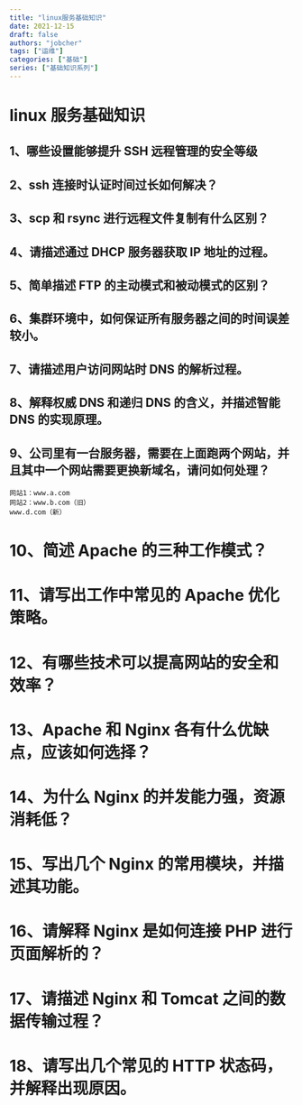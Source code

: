 ```yaml
---
title: "linux服务基础知识"
date: 2021-12-15
draft: false
authors: "jobcher"
tags: ["运维"]
categories: ["基础"]
series: ["基础知识系列"]
---
```


# linux 服务基础知识

## 1、哪些设置能够提升 SSH 远程管理的安全等级

## 2、ssh 连接时认证时间过长如何解决？

## 3、scp 和 rsync 进行远程文件复制有什么区别？

## 4、请描述通过 DHCP 服务器获取 IP 地址的过程。

## 5、简单描述 FTP 的主动模式和被动模式的区别？

## 6、集群环境中，如何保证所有服务器之间的时间误差较小。

## 7、请描述用户访问网站时 DNS 的解析过程。

## 8、解释权威 DNS 和递归 DNS 的含义，并描述智能 DNS 的实现原理。

## 9、公司里有一台服务器，需要在上面跑两个网站，并且其中一个网站需要更换新域名，请问如何处理？

    网站1：www.a.com
    网站2：www.b.com（旧）
    www.d.com（新）

# 10、简述 Apache 的三种工作模式？

# 11、请写出工作中常见的 Apache 优化策略。

# 12、有哪些技术可以提高网站的安全和效率？

# 13、Apache 和 Nginx 各有什么优缺点，应该如何选择？

# 14、为什么 Nginx 的并发能力强，资源消耗低？

# 15、写出几个 Nginx 的常用模块，并描述其功能。

# 16、请解释 Nginx 是如何连接 PHP 进行页面解析的？

# 17、请描述 Nginx 和 Tomcat 之间的数据传输过程？

# 18、请写出几个常见的 HTTP 状态码，并解释出现原因。
